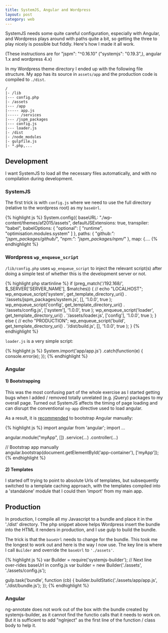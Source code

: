 ```yaml
---
title: SystemJS, Angular and Wordpress
layout: post
category: web
---
```


SystemJS needs some quite careful configuration, especially with Angular, and Wordpress plays around with paths quite a bit, so getting the three to play nicely is possible but fiddly. Here's how I made it all work.

(These instructions are for "jspm": "^0.16.10" ("systemjs": "0.19.3",), angular 1.x and wordpress 4.x)

In my Wordpress theme directory I ended up with the following file structure. My app has its source in `assets/app` and the production code is compiled to `./dist`.

```
/
|- /lib
|--- config.php
|- /assets
|--- /app
|----- app.js
|----- /services
|--- /jspm_packages
|--- config.js
|--- loader.js
|- /dist
|- /node_modules
|- gulpfile.js
|- *.php,...

```

## Development
I want SystemJS to load all the necessary files automatically, and with no compilation during development.

### SystemJS

The first trick is with `config.js` where we need to use the full directory (relative to the wordpress root) as my `baseUrl`.

{% highlight js %}
System.config({
    baseURL: "./wp-content/themes/af2015/assets",
    defaultJSExtensions: true,
    transpiler: "babel",
    babelOptions: {
      "optional": [
        "runtime",
        "optimisation.modules.system"
      ]
    },
    paths: {
        "github:*": "jspm_packages/github/*",
        "npm:*": "jspm_packages/npm/*"
    },
    map: {....
{% endhighlight %}

### Wordpress `wp_enqueue_script`
`/lib/config.php` uses `wp_enqueue_script` to inject the relevant script(s) after doing a simple test of whether this is the development server or not.

{% highlight php startinline %}
if (preg_match('/192\.168/', $_SERVER['SERVER_NAME'], $matches)) {
    // echo "LOCALHOST";
    wp_enqueue_script('system', get_template_directory_uri() . '/assets/jspm_packages/system.js', [], '1.0.0', true );
    wp_enqueue_script('config', get_template_directory_uri() . '/assets/config.js', ['system'], '1.0.0', true );
    wp_enqueue_script('loader', get_template_directory_uri() . '/assets/loader.js', ['config'], '1.0.0', true );
} else {
    // echo "PRODUCTION";
    wp_enqueue_script('build', get_template_directory_uri() . '/dist/build.js', [], '1.0.0', true );
}
{% endhighlight %}

`loader.js` is a very simple script:

{% highlight js %}
System.import('app/app.js')
.catch(function(e) {
    console.error(e);
});
{% endhighlight %}

### Angular

#### 1) Bootstrapping

This was the most confusing part of the whole exercise as I started getting bugs when I added / removed totally unrelated (e.g. jQuery) packages to my overall page. Turned out SystemJS affects the timing of page loading and can disrupt the conventional `ng-app` directive used to load angular.

As a result, it is [recommended](https://github.com/jspm/registry/issues/358) to bootstrap Angular manually:

{% highlight js %}
import angular from 'angular';
import ...

angular.module("myApp", [])
.service(...)
.controller(...)

// Bootstrap app manually
angular.bootstrap(document.getElementById('app-container'), ['myApp']);
{% endhighlight %}

#### 2) Templates

I started off trying to point to absolute Urls of templates, but subsequently switched to a template caching approach, with the templates compiled into a 'standalone' module that I could then 'import' from my main app.

## Production

In production, I compile all my Javascript to a bundle and place it in the './dist' directory. The php snippet above helps Wordpress insert the bundle into the HTML it renders in production, and I use gulp to build the bundle.

The trick is that the `baseUrl` needs to change for the bundle. This took me the longest to work out and here is the way I now use. The key line is where I call `Builder` and override the `baseUrl` to `'./assets'`.

{% highlight js %}
var Builder = require('systemjs-builder');
// Next line over-rides baseUrl in config.js
var builder = new Builder('./assets', './assets/config.js');

gulp.task('bundle', function (cb) {
    builder.buildStatic('./assets/app/app.js', './dist/bundle.js');
});
{% endhighlight %}

### Angular

ng-annotate does not work out of the box with the bundle created by systemjs-builder, as it cannot find the functio  calls that it needs to work on. But it is sufficient to add "ngInject" as the first line of the function / class body to help it.
